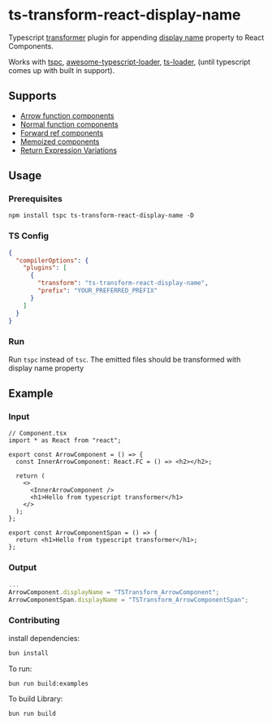 # ts-transform-react-display-name

Typescript [transformer](https://github.com/itsdouges/typescript-transformer-handbook) plugin for appending [display name](https://github.com/jsx-eslint/eslint-plugin-react/blob/master/docs/rules/display-name.md) property to React Components.

Works with [tspc](https://github.com/nonara/ts-patch), [awesome-typescript-loader](https://github.com/s-panferov/awesome-typescript-loader#getcustomtransformers-string--program-tsprogram--tscustomtransformers--undefined-defaultundefined), [ts-loader](https://github.com/TypeStrong/ts-loader#getcustomtransformers), (until typescript comes up with built in support).

## Supports

- [Arrow function components](/blob/examples/arrow_functions.tsx)
- [Normal function components](/blob/examples/function_components.tsx)
- [Forward ref components](/blob/examples/forwardref_like.tsx)
- [Memoized components](/blob/examples/memo_like.tsx)
- [Return Expression Variations](/blob/examples/return_expression_like.tsx)

## Usage

### Prerequisites

`npm install tspc ts-transform-react-display-name -D`

### TS Config

```json
{
  "compilerOptions": {
    "plugins": [
      {
        "transform": "ts-transform-react-display-name",
        "prefix": "YOUR_PREFERRED_PREFIX"
      }
    ]
  }
}
```

### Run

Run `tspc` instead of `tsc`. The emitted files should be transformed with display name property

## Example

### Input

```tsx
// Component.tsx
import * as React from "react";

export const ArrowComponent = () => {
  const InnerArrowComponent: React.FC = () => <h2></h2>;

  return (
    <>
      <InnerArrowComponent />
      <h1>Hello from typescript transformer</h1>
    </>
  );
};

export const ArrowComponentSpan = () => {
  return <h1>Hello from typescript transformer</h1>;
};
```

### Output

```js
...
ArrowComponent.displayName = "TSTransform_ArrowComponent";
ArrowComponentSpan.displayName = "TSTransform_ArrowComponentSpan";
```

### Contributing

install dependencies:

```bash
bun install
```

To run:

```bash
bun run build:examples
```

To build Library:

```bash
bun run build
```
